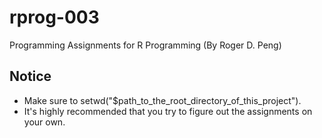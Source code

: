 rprog-003
=========

Programming Assignments for R Programming (By Roger D. Peng)

## Notice
* Make sure to setwd("$path_to_the_root_directory_of_this_project").
* It's highly recommended that you try to figure out the assignments on your own.

